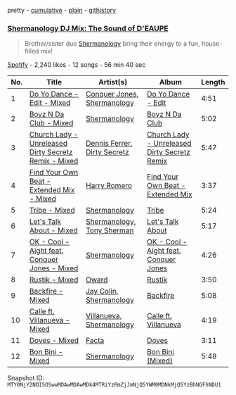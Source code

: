 pretty - [cumulative](/playlists/cumulative/37i9dQZF1DX50psLleaFxR.md) - [plain](/playlists/plain/37i9dQZF1DX50psLleaFxR) - [githistory](https://github.githistory.xyz/mackorone/spotify-playlist-archive/blob/main/playlists/plain/37i9dQZF1DX50psLleaFxR)

### [Shermanology DJ Mix: The Sound of D'EAUPE ](https://open.spotify.com/playlist/37i9dQZF1DX50psLleaFxR)

> Brother/sister duo <a href="spotify:artist:4Siyzg8kWayQfPQsPSl6JI">Shermanology</a> bring their energy to a fun, house\-filled mix!

[Spotify](https://open.spotify.com/user/spotify) - 2,240 likes - 12 songs - 56 min 40 sec

| No. | Title | Artist(s) | Album | Length |
|---|---|---|---|---|
| 1 | [Do Yo Dance \- Edit \- Mixed](https://open.spotify.com/track/28eqBqnFLEquFwObtiGraw) | [Conquer Jones](https://open.spotify.com/artist/07QL1ZOB6Uq7ucRf6poEiW), [Shermanology](https://open.spotify.com/artist/4Siyzg8kWayQfPQsPSl6JI) | [Do Yo Dance \- Edit](https://open.spotify.com/album/0LEVQHm3gnD7HZJyhZUFsB) | 4:51 |
| 2 | [Boyz N Da Club \- Mixed](https://open.spotify.com/track/1z8FMOM5pC1Xm6dLRlZ8jh) | [Shermanology](https://open.spotify.com/artist/4Siyzg8kWayQfPQsPSl6JI) | [Boyz N Da Club](https://open.spotify.com/album/4i2aN4cWsiaKUlL7Zf6JEe) | 5:02 |
| 3 | [Church Lady \- Unreleased Dirty Secretz Remix \- Mixed](https://open.spotify.com/track/0VTxXXtKbRX86lTWmbYIyJ) | [Dennis Ferrer](https://open.spotify.com/artist/0MGTHZpAGf7isSfw8yMIoi), [Dirty Secretz](https://open.spotify.com/artist/69SjawsNb0whZbmKJFI5OE) | [Church Lady \- Unreleased Dirty Secretz Remix](https://open.spotify.com/album/0k8dl4jXWxGAYLNg4MMjDb) | 5:47 |
| 4 | [Find Your Own Beat \- Extended Mix \- Mixed](https://open.spotify.com/track/5vYgR69FfgAaKvDCm8BHUn) | [Harry Romero](https://open.spotify.com/artist/36AJmodiIrwV9U3QOiLMYM) | [Find Your Own Beat \- Extended Mix](https://open.spotify.com/album/4B79xy5KTwmagVWrj6k9DY) | 3:37 |
| 5 | [Tribe \- Mixed](https://open.spotify.com/track/7i8a5f3gTOndWVHGZgKrNb) | [Shermanology](https://open.spotify.com/artist/4Siyzg8kWayQfPQsPSl6JI) | [Tribe](https://open.spotify.com/album/06zbGb8Fx2jvIeNAwiVN8G) | 5:24 |
| 6 | [Let's Talk About \- Mixed](https://open.spotify.com/track/2CNcsogeRRDKWtiQyXTNbD) | [Shermanology](https://open.spotify.com/artist/4Siyzg8kWayQfPQsPSl6JI), [Tony Sherman](https://open.spotify.com/artist/5PGrx2urmHR1xmOvSMAK3l) | [Let's Talk About](https://open.spotify.com/album/6QQDOtUVD2Iq6Aj54vFovn) | 5:17 |
| 7 | [OK \- Cool \- Aight feat\. Conquer Jones \- Mixed](https://open.spotify.com/track/6OWGP91Yj8n5F8aAkU4DE8) | [Shermanology](https://open.spotify.com/artist/4Siyzg8kWayQfPQsPSl6JI) | [OK \- Cool \- Aight feat\. Conquer Jones](https://open.spotify.com/album/14krt5zA4n4RP2NBzsRABO) | 4:26 |
| 8 | [Rustik \- Mixed](https://open.spotify.com/track/7fRbwe8annKbgg4cNvifvS) | [Oward](https://open.spotify.com/artist/18WnmoOX2csmpkvd5bgbtZ) | [Rustik](https://open.spotify.com/album/4Zdp5jCMB2zcmxXqBU1SOG) | 3:50 |
| 9 | [Backfire \- Mixed](https://open.spotify.com/track/5kgtP1tPQrempRbrLDALyk) | [Jay Colin](https://open.spotify.com/artist/3hLsFuuBcVto50AoXympLx), [Shermanology](https://open.spotify.com/artist/4Siyzg8kWayQfPQsPSl6JI) | [Backfire](https://open.spotify.com/album/0EH0kx33Kpt7NPGZvHMF0g) | 5:08 |
| 10 | [Calle ft\. Villanueva \- Mixed](https://open.spotify.com/track/0Q6ZQ8ZV3PQnhEpO12c6KK) | [Villanueva](https://open.spotify.com/artist/2FOAXoBtjc7RYFwNy1cZ2j), [Shermanology](https://open.spotify.com/artist/4Siyzg8kWayQfPQsPSl6JI) | [Calle ft\. Villanueva](https://open.spotify.com/album/4EpHwAH5S1Y7SP9d0sb5l2) | 4:19 |
| 11 | [Doves \- Mixed](https://open.spotify.com/track/7AjoSuU4sCy49DDjpYWCtV) | [Facta](https://open.spotify.com/artist/5qdAJ2QyXRasXUmyesONEn) | [Doves](https://open.spotify.com/album/1HVgMyvsZGINdeV579Bwsw) | 3:11 |
| 12 | [Bon Bini \- Mixed](https://open.spotify.com/track/3Ivgdxzu9kXpL1c6wqDVBt) | [Shermanology](https://open.spotify.com/artist/4Siyzg8kWayQfPQsPSl6JI) | [Bon Bini \(Mixed\)](https://open.spotify.com/album/21fTf9gR1glYqzscLuT1mQ) | 5:48 |

Snapshot ID: `MTY0NjY2NDI5OSwwMDAwMDAwMDk4MTRiYzRmZjJmNjQ5YWM0MDNkMjQ5YzBhNGFhNDU1`
